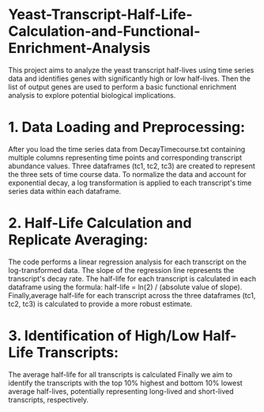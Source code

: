 # Yeast-Transcript-Half-Life-Calculation-and-Functional-Enrichment-Analysis
This project aims to analyze the yeast transcript half-lives using time series data and identifies genes with significantly high or low half-lives. Then the list of output genes are used to perform a basic functional enrichment analysis to explore potential biological implications.

# 1. Data Loading and Preprocessing: 
After you load the time series data from DecayTimecourse.txt containing multiple columns representing time points and corresponding transcript abundance values.
Three dataframes (tc1, tc2, tc3) are created to represent the three sets of time course data.
To normalize the data and account for exponential decay, a log transformation is applied to each transcript's time series data within each dataframe.

# 2. Half-Life Calculation and Replicate Averaging:

The code performs a linear regression analysis for each transcript on the log-transformed data.
The slope of the regression line represents the transcript's decay rate.
The half-life for each transcript is calculated in each dataframe using the formula: half-life = ln(2) / (absolute value of slope).
Finally,average half-life for each transcript across the three dataframes (tc1, tc2, tc3) is calculated to provide a more robust estimate.

# 3. Identification of High/Low Half-Life Transcripts:

The average half-life for all transcripts is calculated
Finally we aim to identify the transcripts with the top 10% highest and bottom 10% lowest average half-lives, potentially representing long-lived and short-lived transcripts, respectively.

